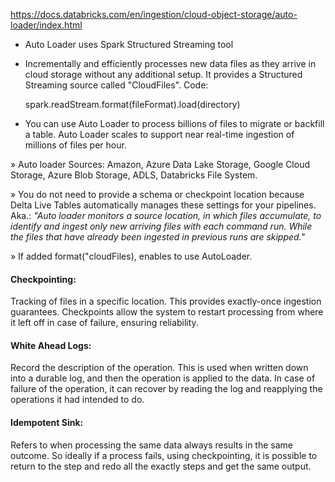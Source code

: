https://docs.databricks.com/en/ingestion/cloud-object-storage/auto-loader/index.html

+ Auto Loader uses Spark Structured Streaming tool
+ Incrementally and efficiently processes new data files as they arrive in cloud storage without any additional setup. It provides a Structured Streaming source called "CloudFiles".
Code:

	spark.readStream.format(fileFormat).load(directory)

+ You can use Auto Loader to process billions of files to migrate or backfill a table. Auto Loader scales to support near real-time ingestion of millions of files per hour.

» Auto loader Sources: Amazon, Azure Data Lake Storage, Google Cloud Storage, Azure Blob Storage, ADLS, Databricks File System.

» You do not need to provide a schema or checkpoint location because Delta Live Tables automatically manages these settings for your pipelines. Aka.: *"Auto loader monitors a source location, in which files accumulate, to identify and ingest only new arriving files with each command run. While the files that have already been ingested in previous runs are skipped."*

» If added format("cloudFiles), enables to use AutoLoader. 

####  Checkpointing: 
Tracking of files in a specific location. This provides exactly-once ingestion guarantees. Checkpoints allow the system to restart processing from where it left off in case of failure, ensuring reliability.

#### White Ahead Logs: 
Record the description of the operation. This is used when written down into a durable log, and then the operation is applied to the data. In case of failure of the operation, it can recover by reading the log and reapplying the operations it had intended to do. 

#### Idempotent Sink:
Refers to when processing the same data always results in the same outcome. So ideally if a process fails, using checkpointing, it is possible to return to the step and redo all the exactly steps and get the same output. 


